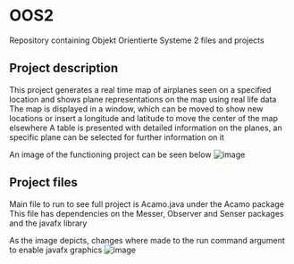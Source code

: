 # OOS2
Repository containing Objekt Orientierte Systeme 2 files and projects

## Project description
This project generates a real time map of airplanes seen on a specified location and shows plane representations on the map using real life data
The map is displayed in a window, which can be moved to show new locations or insert a longitude and latitude to move the center of the map elsewhere
A table is presented with detailed information on the planes, an specific plane can be selected for further information on it

An image of the functioning project can be seen below
![image](https://user-images.githubusercontent.com/48959950/220785317-c4689952-f8e4-4059-be7e-6c17e7ca86c7.png)



## Project files
Main file to run to see full project is Acamo.java under the Acamo package
This file has dependencies on the Messer, Observer and Senser packages and the javafx library

As the image depicts, changes where made to the run command argument to enable javafx graphics
![image](https://user-images.githubusercontent.com/48959950/220737225-c252d425-e2aa-409c-978d-a3be03074d19.png)

